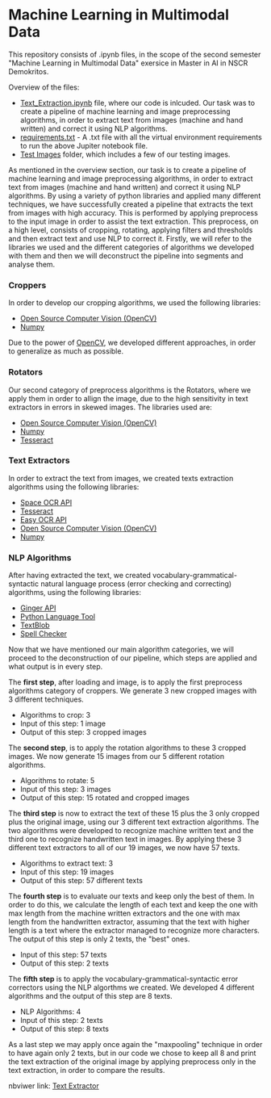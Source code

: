 # Machine Learning in Multimodal Data

This repository consists of .ipynb files, in the scope of the second semester "Machine Learning in Multimodal Data" exersice in Master in AI in NSCR Demokritos.

Overview of the files:

* [Text_Extraction.ipynb](https://github.com/Andreas-Stefopoulos/Machine-Learning-Multimodal/blob/main/Text_Extraction.ipynb) file, where our code is inlcuded. Our task was to create a pipeline of machine learning and image preprocessing algorithms, in order to extract text from images (machine and hand written) and correct it using NLP algorithms.
* [requirements.txt](https://github.com/Andreas-Stefopoulos/Machine-Learning-Multimodal/blob/main/requirements.txt) - A .txt file with all the virtual environment requirements to run the above Jupiter notebook file.
* [Test Images](https://github.com/Andreas-Stefopoulos/Machine-Learning-Multimodal/tree/main/Test%20Images) folder, which includes a few of our testing images.

As mentioned in the overview section, our task is to create a pipeline of machine learning and image preprocessing algorithms, in order to extract text from images (machine and hand written) and correct it using NLP algorithms. By using a variety of python libraries and applied many different techniques, we have successfully created a pipeline that extracts the text from images with high accuracy. This is performed by applying preprocess to the input image in order to assist the text extraction. This preprocess, on a high level, consists of cropping, rotating, applying filters and thresholds and then extract text and use NLP to correct it. Firstly, we will refer to the libraries we used and the different categories of algorithms we developed with them and then we will deconstruct the pipeline into segments and analyse them. 

### Croppers 

In order to develop our cropping algorithms, we used the following libraries:

* [Open Source Computer Vision (OpenCV)](https://docs.opencv.org/3.4/index.html) 
* [Numpy](https://numpy.org/doc/)

Due to the power of [OpenCV](https://docs.opencv.org/3.4/index.html), we developed different approaches, in order to generalize as much as possible.

### Rotators

Our second category of preprocess algorithms is the Rotators, where we apply them in order to allign the image, due to the high sensitivity in text extractors in errors in skewed images. The libraries used are:

* [Open Source Computer Vision (OpenCV)](https://docs.opencv.org/3.4/index.html) 
* [Numpy](https://numpy.org/doc/)
* [Tesseract](https://tesseract-ocr.github.io/)

### Text Extractors

In order to extract the text from images, we created texts extraction algorithms using the following libraries:

* [Space OCR API](https://ocr.space/ocrapi)
* [Tesseract](https://tesseract-ocr.github.io/)
* [Easy OCR API](https://www.jaided.ai/) 
* [Open Source Computer Vision (OpenCV)](https://docs.opencv.org/3.4/index.html) 
* [Numpy](https://numpy.org/doc/)

### NLP Algorithms

After having extracted the text, we created vocabulary-grammatical-syntactic natural language process (error checking and correcting) algorithms, using the following libraries:

* [Ginger API](https://www.gingersoftware.com/company-overview) 
* [Python Language Tool](https://languagetool.org/)
* [TextBlob](https://textblob.readthedocs.io/en/dev/)
* [Spell Checker](https://silpa.readthedocs.io/projects/spellchecker/en/latest/)

Now that we have mentioned our main algorithm categories, we will proceed to the deconstruction of our pipeline, which steps are applied and what output is in every step.

The **first step**, after loading and image, is to apply the first preprocess algorithms category of croppers. We generate 3 new cropped images with 3 different techniques. 
* Algorithms to crop: 3
* Input of this step: 1 image
* Output of this step: 3 cropped images

The **second step**, is to apply the rotation algorithms to these 3 cropped images. We now generate 15 images from our 5 different rotation algorithms.
* Algorithms to rotate: 5
* Input of this step: 3 images
* Output of this step: 15 rotated and cropped images

The **third step** is now to extract the text of these 15 plus the 3 only cropped plus the original image, using our 3 different text extraction algorithms. The two algorithms were developed to recognize machine written text and the third one to recognize handwritten text in images. By applying these 3 different text extractors to all of our 19 images, we now have 57 texts.
* Algorithms to extract text: 3
* Input of this step: 19 images
* Output of this step: 57 different texts

The **fourth step** is to evaluate our texts and keep only the best of them. In order to do this, we calculate the length of each text and keep the one with max length from the machine written extractors and the one with max length from the handwritten extractor, assuming that the text with higher length is a text where the extractor managed to recognize more characters. The output of this step is only 2 texts, the "best" ones.
* Input of this step: 57 texts
* Output of this step: 2 texts

The **fifth step** is to apply the vocabulary-grammatical-syntactic error correctors using the NLP algorthms we created. We developed 4 different algorithms and the output of this step are 8 texts.
* NLP Algorithms: 4
* Input of this step: 2 texts
* Output of this step: 8 texts

As a last step we may apply once again the "maxpooling" technique in order to have again only 2 texts, but in our code we chose to keep all 8 and print the text extraction of the original image by applying preprocess only in the text extraction, in order to compare the results.

nbviwer link: [Text Extractor](https://nbviewer.jupyter.org/github/Andreas-Stefopoulos/Machine-Learning-Multimodal/blob/main/Text_Extraction.ipynb)
